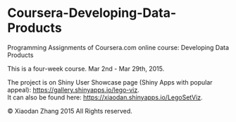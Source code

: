 Coursera-Developing-Data-Products
=================================

Programming Assignments of Coursera.com online course: Developing Data Products

This is a four-week course. Mar 2nd - Mar 29th, 2015.  

The project is on Shiny User Showcase page (Shiny Apps with popular appeal): https://gallery.shinyapps.io/lego-viz.  
It can also be found here: https://xiaodan.shinyapps.io/LegoSetViz.  
 
© Xiaodan Zhang 2015 All Rights reserved.
